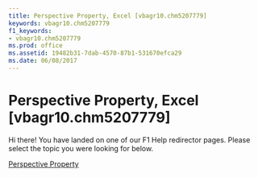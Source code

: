 ```yaml
---
title: Perspective Property, Excel [vbagr10.chm5207779]
keywords: vbagr10.chm5207779
f1_keywords:
- vbagr10.chm5207779
ms.prod: office
ms.assetid: 19482b31-7dab-4570-87b1-531670efca29
ms.date: 06/08/2017
---
```



# Perspective Property, Excel [vbagr10.chm5207779]

Hi there! You have landed on one of our F1 Help redirector pages. Please select the topic you were looking for below.

[Perspective Property](http://msdn.microsoft.com/library/84ddaf6c-1204-1a7b-55e5-7d3cf2787a2c%28Office.15%29.aspx)

